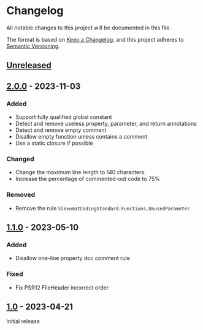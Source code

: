 # Changelog

All notable changes to this project will be documented in this file.

The format is based on [Keep a Changelog](https://keepachangelog.com/en/1.0.0/),
and this project adheres to [Semantic Versioning](https://semver.org/spec/v2.0.0.html).

## [Unreleased]


## [2.0.0] - 2023-11-03
### Added
  - Support fully qualified global constant
  - Detect and remove useless property, parameter, and return annotations
  - Detect and remove empty comment
  - Disallow empty function unless contains a comment
  - Use a static closure if possible

### Changed
  - Change the maximum line length to 140 characters.
  - Increase the percentage of commented-out code to 75%

### Removed
  - Remove the rule `SlevomatCodingStandard.Functions.UnusedParameter`


## [1.1.0] - 2023-05-10
### Added
  - Disallow one-line property doc comment rule

### Fixed
  - Fix PSR12 FileHeader incorrect order


## [1.0] - 2023-04-21
Initial release


[Unreleased]: https://github.com/asispts/ptscs/compare/v2.0.0...master
[2.0.0]: https://github.com/asispts/ptscs/releases/tag/v2.0.0
[1.1.0]: https://github.com/asispts/ptscs/releases/tag/v1.1.0
[1.0]: https://github.com/asispts/ptscs/releases/tag/v1.0
